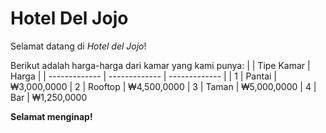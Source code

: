 # Hotel Del Jojo
Selamat datang di _Hotel del Jojo_!

Berikut adalah harga-harga dari kamar yang kami punya:
|   | Tipe Kamar | Harga |
| ------------- | ------------- | ------------- |
| 1  | Pantai | ₩3,000,0000
| 2  | Rooftop | ₩4,500,0000
| 3  | Taman | ₩5,000,0000
| 4  | Bar | ₩1,250,0000

**Selamat menginap!**
